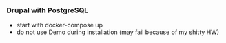 ### Drupal with PostgreSQL
 * start with docker-compose up
 * do not use Demo during installation (may fail because of my shitty HW)
